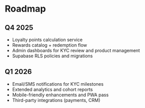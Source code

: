 # Roadmap

## Q4 2025

- Loyalty points calculation service
- Rewards catalog + redemption flow
- Admin dashboards for KYC review and product management
- Supabase RLS policies and migrations

## Q1 2026

- Email/SMS notifications for KYC milestones
- Extended analytics and cohort reports
- Mobile-friendly enhancements and PWA pass
- Third-party integrations (payments, CRM)
